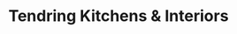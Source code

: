 ---
title: "Tendring Kitchens & Interiors"
url: /clacton-on-sea/tendring-kitchens-and-interiors/
shop: kitchen
---